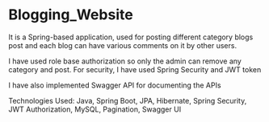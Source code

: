 # Blogging_Website
It is a Spring-based application, used for posting different category blogs post and each blog can have various comments on it by other users.

I have used role base authorization so only the admin can remove any category and post. For security, I have used Spring Security and JWT token

I have also implemented Swagger API for documenting the APIs

Technologies Used: Java, Spring Boot, JPA, Hibernate, Spring Security, JWT Authorization, MySQL, Pagination, Swagger UI

